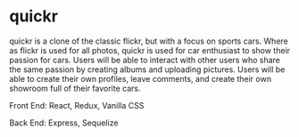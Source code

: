# quickr

quickr is a clone of the classic flickr, but with a focus on sports cars. Where as flickr is used for all photos, quickr is used for car enthusiast to show their passion for cars. Users will be able to interact with other users who share the same passion by creating albums and uploading pictures. Users will be able to create their own profiles, leave comments, and create their own showroom full of their favorite cars.

Front End: React, Redux, Vanilla CSS
  
Back End: Express, Sequelize
  
  
